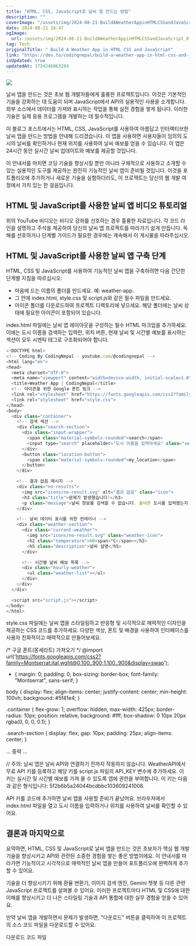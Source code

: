 ```yaml
---
title: "HTML, CSS, JavaScript로 날씨 앱 만드는 방법"
description: ""
coverImage: "/assets/img/2024-08-21-BuildAWeatherAppinHTMLCSSandJavaScript_0.png"
date: 2024-08-21 18:47
ogImage: 
  url: /assets/img/2024-08-21-BuildAWeatherAppinHTMLCSSandJavaScript_0.png
tag: Tech
originalTitle: " Build A Weather App in HTML CSS and JavaScript"
link: "https://dev.to/codingnepal/build-a-weather-app-in-html-css-and-javascript-5e9e"
isUpdated: true
updatedAt: 1724246063284
---
```



<img src="/assets/img/2024-08-21-BuildAWeatherAppinHTMLCSSandJavaScript_0.png" />

날씨 앱을 만드는 것은 초보 웹 개발자들에게 훌륭한 프로젝트입니다. 이것은 기본적인 기술을 강화하는 데 도움이 되며 JavaScript에서 API의 실용적인 사용을 소개합니다. 외부 소스에서 데이터를 가져와 표시하는 작업을 통해 실전 경험을 쌓게 됩니다. 이러한 기술은 실제 응용 프로그램을 개발하는 데 필수적입니다.

이 블로그 포스트에서는 HTML, CSS, JavaScript를 사용하여 아름답고 인터랙티브한 날씨 앱을 만드는 방법을 안내해 드리겠습니다. 이 앱을 사용하면 사용자들이 임의의 도시의 날씨를 확인하거나 현재 위치를 사용하여 날씨 예보를 얻을 수 있습니다. 이 앱은 24시간 동안 실시간 날씨 업데이트와 예보를 제공할 것입니다.

이 안내서를 마치면 코딩 기술을 향상시킬 뿐만 아니라 구체적으로 사용하고 소개할 수 있는 실용적인 도구를 제공하는 완전히 기능적인 날씨 앱이 준비될 것입니다. 이것을 포트폴리오에 추가하거나 새로운 기술을 실험하더라도, 이 프로젝트는 당신의 웹 개발 여정에서 가치 있는 한 걸음입니다.

<div class="content-ad"></div>

## HTML 및 JavaScript를 사용한 날씨 앱 비디오 튜토리얼

위의 YouTube 비디오는 비디오 강좌를 선호하는 경우 훌륭한 자료입니다. 각 코드 라인을 설명하고 주석을 제공하여 당신의 날씨 앱 프로젝트를 따라가기 쉽게 만듭니다. 독해를 선호하거나 단계별 가이드가 필요한 경우에는 계속해서 이 게시물을 따라주십시오.

## HTML 및 JavaScript를 사용한 날씨 앱 구축 단계

HTML, CSS 및 JavaScript를 사용하여 기능적인 날씨 앱을 구축하려면 다음 간단한 단계별 지침을 따르십시오:

<div class="content-ad"></div>

- 마음에 드는 이름의 폴더를 만드세요. 예: weather-app.
- 그 안에 index.html, style.css 및 script.js와 같은 필수 파일을 만드세요.
- 아이콘 폴더를 다운로드하여 프로젝트 디렉토리에 넣으세요. 해당 폴더에는 날씨 상태에 필요한 아이콘이 포함되어 있습니다.

index.html 파일에는 날씨 앱 레이아웃을 구성하는 필수 HTML 마크업을 추가하세요. 이에는 도시 이름을 검색하는 입력란, 위치 버튼, 현재 날씨 및 시간별 예보를 표시하는 섹션이 모두 시멘틱 태그로 구조화되어야 합니다.

```js
<!DOCTYPE html>
<!-- Coding By CodingNepal - youtube.com/@codingnepal -->
<html lang="en">
<head>
  <meta charset="UTF-8">
  <meta name="viewport" content="width=device-width, initial-scale=1.0">
  <title>Weather App | CodingNepal</title>
  <!-- 아이콘을 위한 Google 폰트 링크 -->
  <link rel="stylesheet" href="https://fonts.googleapis.com/css2?family=Material+Symbols+Rounded:opsz,wght,FILL,GRAD@24,400,0,0" />
  <link rel="stylesheet" href="style.css">
</head>
<body>
  <div class="container">
    <!-- 검색 섹션 -->
    <div class="search-section">
      <div class="input-wrapper">
        <span class="material-symbols-rounded">search</span>
        <input type="search" placeholder="도시 이름을 입력하세요" class="search-input">
      </div>
      <button class="location-button">
        <span class="material-symbols-rounded">my_location</span>
      </button>
    </div>

    <!-- 결과 없음 메시지 -->
    <div class="no-results">
      <img src="icons/no-result.svg" alt="결과 없음" class="icon">
      <h3 class="title">문제가 발생했습니다!</h3>
      <p class="message">날씨 정보를 검색할 수 없습니다. 올바른 도시를 입력했는지 확인하거나 나중에 다시 시도하세요.</p>
    </div>

    <!-- 날씨 데이터 표시를 위한 컨테이너 -->
    <div class="weather-section">
      <div class="current-weather">
        <img src="icons/no-result.svg" class="weather-icon">
        <h2 class="temperature">00<span>°C</span></h2>
        <h5 class="description">날씨 설명</h5>
      </div>

      <!-- 시간별 날씨 예보 목록 -->
      <div class="hourly-weather">
        <ul class="weather-list"></ul>
      </div>
    </div>
  </div>

  <script src="script.js"></script>
</body>
</html>
```

style.css 파일에는 날씨 앱을 스타일링하고 반응형 및 시각적으로 매력적인 디자인을 제공하는 CSS 코드를 추가하세요. 다양한 색상, 폰트 및 배경을 사용하여 인터페이스를 사용자 친화적이고 매력적으로 만들어보세요.

<div class="content-ad"></div>


/* 구글 폰트(몽세라트) 가져오기 */
@import url('https://fonts.googleapis.com/css2?family=Montserrat:ital,wght@0,100..900;1,100..900&display=swap');

* {
  margin: 0;
  padding: 0;
  box-sizing: border-box;
  font-family: "Montserrat", sans-serif;
}

body {
  display: flex;
  align-items: center;
  justify-content: center;
  min-height: 100vh;
  background: #5f41e4;
}

.container {
  flex-grow: 1;
  overflow: hidden;
  max-width: 425px;
  border-radius: 10px;
  position: relative;
  background: #fff;
  box-shadow: 0 10px 20px rgba(0, 0, 0, 0.1);
}

.search-section {
  display: flex;
  gap: 10px;
  padding: 25px;
  align-items: center;
}

... 중략 ...

// 주의: 날씨 앱은 날씨 API와 연결하기 전까지 작동하지 않습니다. WeatherAPI에서 무료 API 키를 등록하고 해당 키를 script.js 파일의 API_KEY 변수에 추가하세요. 이 키는 실시간 및 시간별 예보를 가져 올 수 있도록 앱에 권한을 부여합니다. 이 키는 다음과 같은 형식입니다: 5f2b6b5a24044bcdbbc103609241008.


<div class="content-ad"></div>

API 키를 코드에 추가하면 날씨 앱을 사용할 준비가 끝났어요. 브라우저에서 index.html 파일을 열고 도시 이름을 입력하거나 위치를 사용하여 날씨를 확인할 수 있어요.

## 결론과 마지막으로

요약하면, HTML, CSS 및 JavaScript로 날씨 앱을 만드는 것은 초보자가 핵심 웹 개발 기술을 향상시키고 API와 관련된 소중한 경험을 쌓는 좋은 방법이에요. 이 안내서를 따라가면 기능적이고 시각적으로 매력적인 날씨 앱을 만들어 포트폴리오에 완벽하게 추가할 수 있어요.

기술을 더 향상시키기 위해 환율 변환기, 이미지 검색 엔진, Gemini 챗봇 등 다른 관련 JavaScript 프로젝트를 살펴볼 수 있어요. 이러한 프로젝트마다 HTML 및 CSS에 대한 이해를 향상시키고 더 나은 스타일링 기술과 API 통합에 대한 실무 경험을 얻을 수 있어요.

<div class="content-ad"></div>

만약 날씨 앱을 개발하면서 문제가 발생하면, "다운로드" 버튼을 클릭하여 이 프로젝트의 소스 코드 파일을 다운로드할 수 있어요.

다운로드 코드 파일